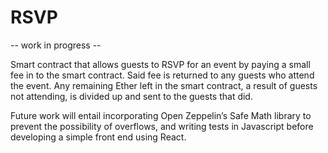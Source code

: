 # RSVP

-- work in progress --

Smart contract that allows guests to RSVP for an event by paying a small fee in to the smart contract. Said fee is returned to any guests who attend the event. Any remaining Ether left in the smart contract, a result of guests not attending, is divided up and sent to the guests that did.

Future work will entail incorporating Open Zeppelin’s Safe Math library to prevent the possibility of overflows, and writing tests in Javascript before developing a simple front end using React.
